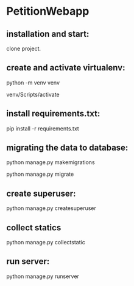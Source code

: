 # PetitionWebapp

## installation and start:
clone project.

## create and activate virtualenv:
python -m venv venv

venv/Scripts/activate

## install requirements.txt:
pip install -r requirements.txt

## migrating the data to database:
python manage.py makemigrations

python manage.py migrate

## create superuser:
python manage.py createsuperuser

## collect statics
python manage.py collectstatic

## run server:
python manage.py runserver